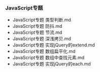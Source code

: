 ### JavaScript专题
- JavaScript专题 类型判断.md
- JavaScript专题 防抖.md
- JavaScript专题 节流.md
- JavaScript专题 深浅拷贝.md
- JavaScript专题 实现jQuery的extend.md
- JavaScript专题 数组扁平化.md
- JavaScript专题 数组中查找元素.md
- JavaScript专题 实现jQuery的each.md
